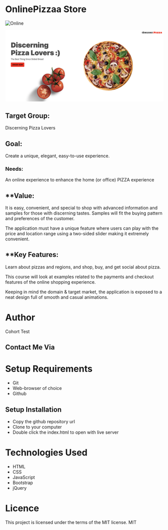 # OnlinePizzaa Store 

![Online](https://onlinepizzaa.azurewebsites.net/)

<img src="images/Screenshot 2022-10-18 at 10.07.35 AM.png" alt="OP" title="OnlinePizzaa">

## Target Group:
Discerning Pizza Lovers

## Goal:

Create a unique, elegant, easy-to-use experience.

### Needs:
An online experience to enhance the home (or office) PIZZA experience

## **Value:

It is easy, convenient, and special to shop with advanced information and samples for those with discerning tastes. Samples will fit the buying pattern and preferences of the customer.

The application must have a unique feature where users can play with the price and location range using a two-sided slider making it extremely convenient.

## **Key Features:

 Learn about pizzas and regions, and shop, buy, and get social about pizza.

This course will look at examples related to the payments and checkout features of the online shopping experience.

Keeping in mind the domain & target market, the application is exposed to a neat design full of smooth and casual animations.

# Author
Cohort Test
## Contact Me Via

# Setup Requirements
* Git
* Web-browser of choice
* Github
## Setup Installation
* Copy the github repository url
* Clone to your computer
* Double click the index.html to open with live server

# Technologies Used
 * HTML
 * CSS
 * JavaScript
 * Bootstrap
 * jQuery

# Licence
This project is licensed under the terms of the MIT license.
<a>MIT</a>

